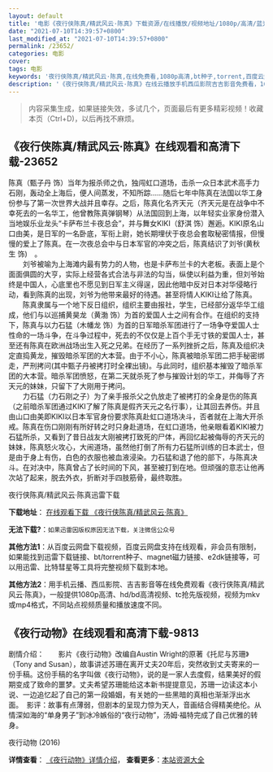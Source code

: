 ```yaml
---
layout: default
title: '电影《夜行侠陈真/精武风云·陈真》下载资源/在线播放/视频地址/1080p/高清/蓝光'
date: "2021-07-10T14:39:57+0800"
last_modified_at: "2021-07-10T14:39:57+0800"
permalink: /23652/
categories: 电影
cover:
tags: 电影
keywords: '夜行侠陈真/精武风云·陈真,在线免费看,1080p高清,bt种子,torrent,百度云盘,magnet,磁力链,迅雷下载资源'
description: '《夜行侠陈真/精武风云·陈真》在线云播放手机西瓜影院吉吉影音免费看，1080p高清bd/hd未删减完整版和tc抢先枪版，mkv/mp4格式，附带bt/torrent种子、magnet/磁力链、百度云盘、网盘资源迅雷下载链接'
---
```


>内容采集生成，如果链接失效，多试几个，页面最后有更多精彩视频！收藏本页（Ctrl+D)，以后再找不麻烦。


## 《夜行侠陈真/精武风云·陈真》在线观看和高清下载-23652

陈真（甄子丹 饰）当年为报杀师之仇，独闯虹口道场，击杀一众日本武术高手力石刚，轰动全上海后，便人间蒸发，不知所踪&hellip;…随后七年中陈真在法国以华工身份参与了第一次世界大战并且幸存。之后，陈真化名齐天元（齐天元是在战争中不幸死去的一名华工，他曾教陈真弹钢琴）从法国回到上海，以年轻实业家身份潜入当地娱乐业龙头“卡萨布兰卡夜总会”，并与舞女KIKI（舒淇 饰）邂逅。KIKI原名山口由美，是日军的一名卧底，军衔上尉，她长期埋伏于夜总会套取秘密情报，但慢慢的爱上了陈真。在一次夜总会中与日本军官的冲突之后，陈真结识了刘爷(黄秋生 饰)　。<br />　　刘爷被喻为上海滩内最有势力的人物，也是卡萨布兰卡的大老板。表面上是个面面俱圆的大亨，实际上经营各式合法与非法的勾当，纵使以利益为重，但刘爷始终是中国人，心底里也不愿见到日军主义得逞，因此他暗中反对日本对华侵略行动，看到陈真的出现，刘爷为他带来最好的待遇。甚至将情人KIKI让给了陈真。<br />　　陈真隶属与一个地下反日组织，组织主要由报社，学生，已经部分返华华工组成，他们与以巡捕黄昊龙（黄渤 饰）为首的爱国人士之间有合作。在组织的支持下，陈真与以力石猛（木幡龙 饰）为首的日军暗杀军团进行了一场争夺爱国人士性命的一场斗争，在斗争过程中，死去的不仅仅是上百个手无寸铁的爱国人士，甚至还有陈真在欧洲战场出生入死之兄弟。在经历了一系列挫折之后，陈真及组织决定直捣黄龙，摧毁暗杀军团的大本营。由于不小心，陈真被暗杀军团二把手秘密绑走，严刑拷问(其中甄子丹被拷打时全裸出镜)。与此同时，组织基本摧毁了暗杀军团的大本营。暗杀军团愤怒，在第二天就杀死了参与摧毁计划的华工，并侮辱了齐天元的妹妹，只留下了大刚用于拷问。<br />　　力石猛（力石刚之子）为了亲手报杀父之仇放走了被拷打的全身是伤的陈真（之前暗杀军团通过KIKI了解了陈真是假齐天元之名行事），让其回去养伤。并且由山口由美即KIKI以日本军官身份要求陈真赴虹口道场决斗，否者就在上海大开杀戒。陈真在伤口刚刚有所好转之时只身赴道场，在虹口道场，他亲眼看着KIKI被力石猛所杀，又看到了昔日战友大刚被拷打致死的尸体，再回忆起被侮辱的齐天元的妹妹，陈真怒火攻心，大闹道场，虽然他打倒了所有力石猛所训练的日本武士，但是由于身上有伤，白色的衣服也被血液浸染。力石猛和退了他的部下，与陈真决斗。在对决中，陈真曾占了长时间的下风，甚至被打到在地。但顽强的意志让他再次站了起来，脱去外衣，折断对手四肢筋骨，最终取胜。


夜行侠陈真/精武风云·陈真迅雷下载

**下载地址**： [在线观看下载 《夜行侠陈真/精武风云·陈真》](https://www.993dy.com//vod-detail-id-24488.html) 


**无法下载?**：`如果迅雷因版权原因无法下载，关注微信公众号 `

**其他方法1**：从百度云网盘下载视频，百度云网盘支持在线观看，非会员有限制，如果能找到迅雷下载链接、bt/torrent种子、magnet磁力链接、e2dk链接等，可以用迅雷、比特彗星等工具将完整视频下载到本地。

**其他方法2**：用手机云播、西瓜影院、吉吉影音等在线免费观看《夜行侠陈真/精武风云·陈真》，一般提供1080p高清、hd/bd高清视频、tc抢先版视频，视频为mkv或mp4格式，不同站点视频质量和播放速度不同。


## 《夜行动物》在线观看和高清下载-9813

剧情介绍：　　影片《夜行动物》改编自Austin Wright的原著《托尼与苏珊》（Tony and Susan），故事讲述苏珊在离开丈夫20年后，突然收到丈夫寄来的一份手稿。这份手稿的名字叫做《夜行动物》，说的是一家人去度假，结果美好的假期变成了致命的噩梦。丈夫希望苏珊能给这本新书提提意见，苏珊一边读这本小说、一边追忆起了自己的第一段婚姻，有关她的一些黑暗的真相也渐渐浮出水面。   影评：故事有点薄弱，但剧本的呈现力惊为天人，音画结合得精美绝伦。从情深如海的“单身男子”到冰冷嫉俗的“夜行动物”，汤姆·福特完成了自己优雅的转身。


夜行动物 (2016)

**详情查看**： [《夜行动物》详情介绍](/movie/9813/)， **查看更多**：[本站资源大全](/movie/t/all/)

